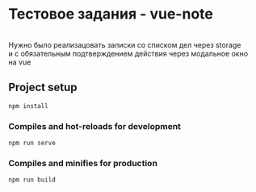 # Тестовое задания - vue-note
<br>
Нужно было реализацовать записки со списком дел через storage<br>
и с обязательным подтверждением действия через модальное окно<br>
на vue

## Project setup
```
npm install
```

### Compiles and hot-reloads for development
```
npm run serve
```

### Compiles and minifies for production
```
npm run build
```
